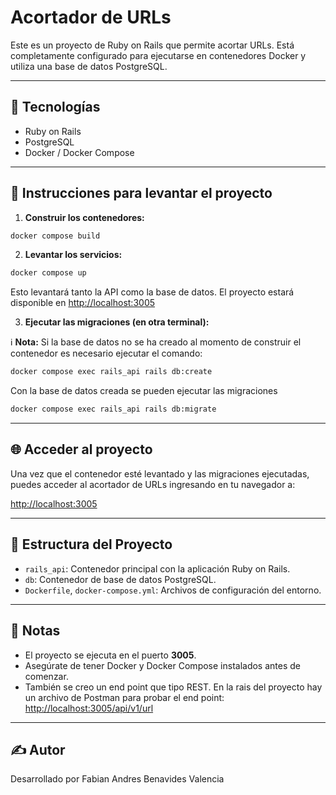 # Acortador de URLs

Este es un proyecto de Ruby on Rails que permite acortar URLs. Está completamente configurado para ejecutarse en contenedores Docker y utiliza una base de datos PostgreSQL.

---

## 🚀 Tecnologías

- Ruby on Rails
- PostgreSQL
- Docker / Docker Compose

---

## 🐳 Instrucciones para levantar el proyecto

1. **Construir los contenedores:**

```bash
docker compose build
```

2. **Levantar los servicios:**

```bash
docker compose up
```

Esto levantará tanto la API como la base de datos. El proyecto estará disponible en [http://localhost:3005](http://localhost:3005)

3. **Ejecutar las migraciones (en otra terminal):**

ℹ️ **Nota:** Si la base de datos no se ha creado al momento de construir el contenedor es necesario ejecutar el comando:

```bash
docker compose exec rails_api rails db:create
```

Con la base de datos creada se pueden ejecutar las migraciones

```bash
docker compose exec rails_api rails db:migrate
```

---

## 🌐 Acceder al proyecto

Una vez que el contenedor esté levantado y las migraciones ejecutadas, puedes acceder al acortador de URLs ingresando en tu navegador a:

[http://localhost:3005](http://localhost:3005)

---

## 📂 Estructura del Proyecto

- `rails_api`: Contenedor principal con la aplicación Ruby on Rails.
- `db`: Contenedor de base de datos PostgreSQL.
- `Dockerfile`, `docker-compose.yml`: Archivos de configuración del entorno.

---

## 🧪 Notas

- El proyecto se ejecuta en el puerto **3005**.
- Asegúrate de tener Docker y Docker Compose instalados antes de comenzar.
- También se creo un end point que tipo REST. En la rais del proyecto hay un archivo de Postman para probar el end point: [http://localhost:3005/api/v1/url](http://localhost:3005/api/v1/url)

---

## ✍️ Autor

Desarrollado por Fabian Andres Benavides Valencia
